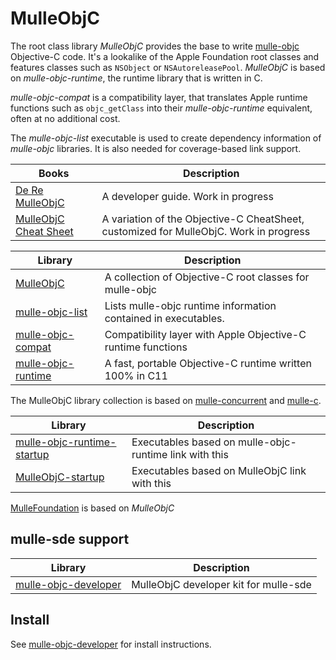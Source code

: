 # MulleObjC

The root class library *MulleObjC* provides the base to write [mulle-objc](//mulle-objc.github.io)
Objective-C code. It's a lookalike of the Apple Foundation root classes and features classes such
as `NSObject` or `NSAutoreleasePool`. *MulleObjC* is based on *mulle-objc-runtime*,
the runtime library that is written in C.

*mulle-objc-compat* is a compatibility layer, that translates Apple runtime functions
such as `objc_getClass` into their *mulle-objc-runtime* equivalent, often at no 
additional cost.

The *mulle-objc-list* executable is used to create dependency information of *mulle-objc*
libraries. It is also needed for coverage-based link support.

Books                                                              | Description 
-------------------------------------------------------------------|----------------------
[De Re MulleObjC](//github.com/mulle-objc/De-Re-MulleObjC)         | A developer guide. Work in progress 
[MulleObjC Cheat Sheet](//github.com/mulle-objc/MulleObjC-Cheat-Sheet)   | A variation of the Objective-C CheatSheet, customized for MulleObjC. Work in progress

Library                                                            | Description 
-------------------------------------------------------------------|----------------------
[MulleObjC](//github.com/mulle-objc/MulleObjC)                     | A collection of Objective-C root classes for mulle-objc 
[mulle-objc-list](//github.com/mulle-objc/mulle-objc-list)         | Lists mulle-objc runtime information contained in executables.
[mulle-objc-compat](//github.com/mulle-objc/mulle-objc-compat)     | Compatibility layer with Apple Objective-C runtime functions  
[mulle-objc-runtime](//github.com/mulle-objc/mulle-objc-runtime)   | A fast, portable Objective-C runtime written 100% in C11

The MulleObjC library collection is based on [mulle-concurrent](//mulle-core.github.io)
and [mulle-c](//mulle-c.github.io).

Library                                                            | Description 
-------------------------------------------------------------------|----------------------
[mulle-objc-runtime-startup](//github.com/mulle-objc/mulle-objc-runtime-startup) | Executables based on mulle-objc-runtime link with this 
[MulleObjC-startup](//github.com/mulle-objc/MulleObjC-startup) | Executables based on MulleObjC link with this 

[MulleFoundation](//MulleFoundation.github.io) is based on *MulleObjC*


## mulle-sde support

Library                                                               | Description
----------------------------------------------------------------------|----------------------
[mulle-objc-developer](//github.com/mulle-objc/mulle-objc-developer)  | MulleObjC developer kit for mulle-sde 


## Install

See [mulle-objc-developer](//github.com/mulle-objc/mulle-objc-developer) for install instructions.

